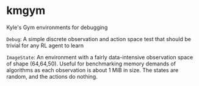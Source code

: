# kmgym
Kyle's Gym environments for debugging

`Debug`: A simple discrete observation and action space test that should be trivial for any RL agent to learn

`ImageState`: An environment with a fairly data-intensive observation space of shape (64,64,50). Useful for benchmarking memory demands of algorithms as each observation is about 1 MiB in size.  The states are random, and the actions do nothing.


